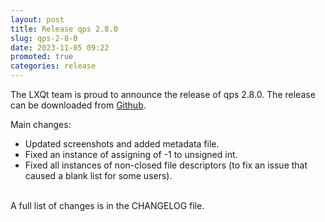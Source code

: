 ```yaml
---
layout: post
title: Release qps 2.8.0
slug: qps-2-8-0
date: 2023-11-05 09:22
promoted: true
categories: release
---
```


The LXQt team is proud to announce the release of qps 2.8.0.
The release can be downloaded from [Github](https://github.com/lxqt/qps/releases).

Main changes:

 * Updated screenshots and added metadata file.
 * Fixed an instance of assigning of -1 to unsigned int.
 * Fixed all instances of non-closed file descriptors (to fix an issue that caused a blank list for some users).

<br/>
A full list of changes is in the CHANGELOG file.
<br/>
